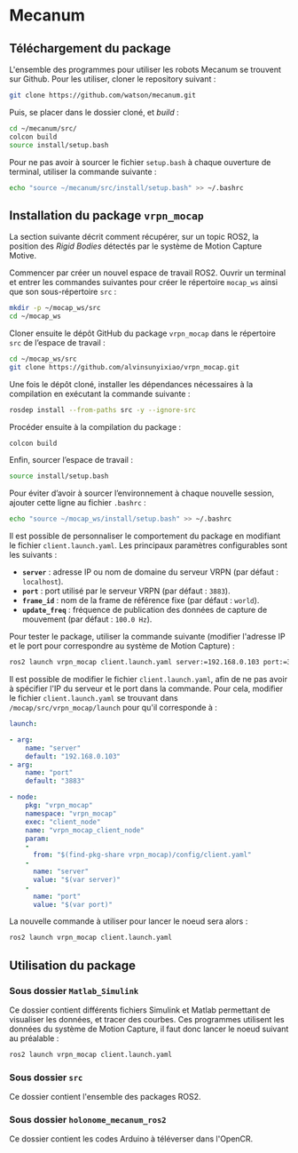 # Mecanum

## Téléchargement du package

L'ensemble des programmes pour utiliser les robots Mecanum se trouvent sur Github. Pour les utiliser, cloner le repository suivant :

```bash
git clone https://github.com/watson/mecanum.git
```

Puis, se placer dans le dossier cloné, et *build* :

```bash
cd ~/mecanum/src/
colcon build
source install/setup.bash
```

Pour ne pas avoir à sourcer le fichier `setup.bash` à chaque ouverture de terminal, utiliser la commande suivante :

```bash
echo "source ~/mecanum/src/install/setup.bash" >> ~/.bashrc
```

## Installation du package `vrpn_mocap`

La section suivante décrit comment récupérer, sur un topic ROS2, la position des *Rigid Bodies* détectés par le système de Motion Capture Motive.

Commencer par créer un nouvel espace de travail ROS2. Ouvrir un terminal et entrer les commandes suivantes pour créer le répertoire `mocap_ws` ainsi que son sous-répertoire `src` :

```bash
mkdir -p ~/mocap_ws/src
cd ~/mocap_ws
```

Cloner ensuite le dépôt GitHub du package `vrpn_mocap` dans le répertoire `src` de l’espace de travail :

```bash
cd ~/mocap_ws/src
git clone https://github.com/alvinsunyixiao/vrpn_mocap.git
```

Une fois le dépôt cloné, installer les dépendances nécessaires à la compilation en exécutant la commande suivante :

```bash
rosdep install --from-paths src -y --ignore-src
```

Procéder ensuite à la compilation du package :

```bash
colcon build
```

Enfin, sourcer l’espace de travail :

```bash
source install/setup.bash
```

Pour éviter d’avoir à sourcer l’environnement à chaque nouvelle session, ajouter cette ligne au fichier `.bashrc` :

```bash
echo "source ~/mocap_ws/install/setup.bash" >> ~/.bashrc
```

Il est possible de personnaliser le comportement du package en modifiant le fichier `client.launch.yaml`. Les principaux paramètres configurables sont les suivants :

- **`server`** : adresse IP ou nom de domaine du serveur VRPN (par défaut : `localhost`).
- **`port`** : port utilisé par le serveur VRPN (par défaut : `3883`).
- **`frame_id`** : nom de la frame de référence fixe (par défaut : `world`).
- **`update_freq`** : fréquence de publication des données de capture de mouvement (par défaut : `100.0 Hz`).

Pour tester le package, utiliser la commande suivante (modifier l'adresse IP et le port pour correspondre au système de Motion Capture) :

```bash
ros2 launch vrpn_mocap client.launch.yaml server:=192.168.0.103 port:=3883
```

Il est possible de modifier le fichier `client.launch.yaml`, afin de ne pas avoir à spécifier l'IP du serveur et le port dans la commande. Pour cela, modifier le fichier `client.launch.yaml` se trouvant dans `/mocap/src/vrpn_mocap/launch` pour qu'il corresponde à :

```yaml
launch:

- arg:
    name: "server"
    default: "192.168.0.103"
- arg:
    name: "port"
    default: "3883"

- node:
    pkg: "vrpn_mocap"
    namespace: "vrpn_mocap"
    exec: "client_node"
    name: "vrpn_mocap_client_node"
    param:
    -
      from: "$(find-pkg-share vrpn_mocap)/config/client.yaml"
    -
      name: "server"
      value: "$(var server)"
    -
      name: "port"
      value: "$(var port)"
```

La nouvelle commande à utiliser pour lancer le noeud sera alors :

```bash
ros2 launch vrpn_mocap client.launch.yaml
```

## Utilisation du package

### Sous dossier `Matlab_Simulink`

Ce dossier contient différents fichiers Simulink et Matlab permettant de visualiser les données, et tracer des courbes. Ces programmes utilisent les données du système de Motion Capture, il faut donc lancer le noeud suivant au préalable :

```bash
ros2 launch vrpn_mocap client.launch.yaml
```

### Sous dossier `src`

Ce dossier contient l'ensemble des packages ROS2. 

### Sous dossier `holonome_mecanum_ros2`

Ce dossier contient les codes Arduino à téléverser dans l'OpenCR.